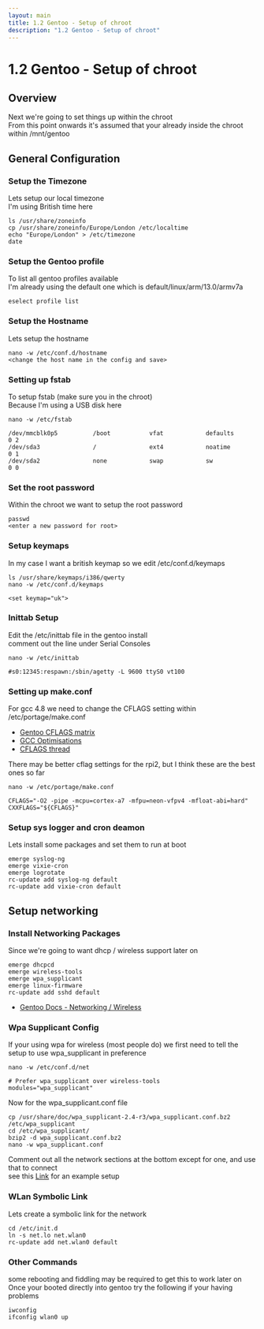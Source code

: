 ```yaml
---
layout: main
title: 1.2 Gentoo - Setup of chroot
description: "1.2 Gentoo - Setup of chroot"
---
```


# 1.2 Gentoo - Setup of chroot

## Overview

Next we're going to set things up within the chroot <br />
From this point onwards it's assumed that your already inside the chroot within /mnt/gentoo

## General Configuration

### Setup the Timezone

Lets setup our local timezone <br />
I'm using British time here

    ls /usr/share/zoneinfo
    cp /usr/share/zoneinfo/Europe/London /etc/localtime
    echo "Europe/London" > /etc/timezone
    date

### Setup the Gentoo profile

To list all gentoo profiles available <br />
I'm already using the default one which is default/linux/arm/13.0/armv7a

    eselect profile list

### Setup the Hostname

Lets setup the hostname

    nano -w /etc/conf.d/hostname
    <change the host name in the config and save>

### Setting up fstab

To setup fstab (make sure you in the chroot) <br />
Because I'm using a USB disk here

    nano -w /etc/fstab

    /dev/mmcblk0p5          /boot           vfat            defaults        0 2
    /dev/sda3               /               ext4            noatime         0 1
    /dev/sda2               none            swap            sw              0 0

### Set the root password

Within the chroot we want to setup the root password

    passwd
    <enter a new password for root>

### Setup keymaps

In my case I want a british keymap so we edit /etc/conf.d/keymaps

    ls /usr/share/keymaps/i386/qwerty
    nano -w /etc/conf.d/keymaps

    <set keymap="uk">

### Inittab Setup

Edit the /etc/inittab file in the gentoo install <br />
comment out the line under Serial Consoles

    nano -w /etc/inittab

    #s0:12345:respawn:/sbin/agetty -L 9600 ttyS0 vt100

### Setting up make.conf

For gcc 4.8 we need to change the CFLAGS setting within /etc/portage/make.conf

* [Gentoo CFLAGS matrix](http://www.gentoo-wiki.info/CFLAGS_matrix)
* [GCC Optimisations](https://wiki.gentoo.org/wiki/GCC_optimization)
* [CFLAGS thread](http://www.raspberrypi.org/forums/viewtopic.php?f=66&t=98897)

There may be better cflag settings for the rpi2, but I think these are the best ones so far

    nano -w /etc/portage/make.conf

    CFLAGS="-O2 -pipe -mcpu=cortex-a7 -mfpu=neon-vfpv4 -mfloat-abi=hard"
    CXXFLAGS="${CFLAGS}"

### Setup sys logger and cron deamon

Lets install some packages and set them to run at boot

    emerge syslog-ng
    emerge vixie-cron
    emerge logrotate
    rc-update add syslog-ng default
    rc-update add vixie-cron default

## Setup networking

### Install Networking Packages

Since we're going to want dhcp / wireless support later on

    emerge dhcpcd
    emerge wireless-tools
    emerge wpa_supplicant
    emerge linux-firmware
    rc-update add sshd default

  * [Gentoo Docs - Networking / Wireless](http://wiki.gentoo.org/wiki/Handbook:X86/Networking/Wireless)

### Wpa Supplicant Config

If your using wpa for wireless (most people do) we first need to tell the setup to use wpa_supplicant in preference

    nano -w /etc/conf.d/net

    # Prefer wpa_supplicant over wireless-tools
    modules="wpa_supplicant"

Now for the wpa_supplicant.conf file

    cp /usr/share/doc/wpa_supplicant-2.4-r3/wpa_supplicant.conf.bz2 /etc/wpa_supplicant
    cd /etc/wpa_supplicant/
    bzip2 -d wpa_supplicant.conf.bz2
    nano -w wpa_supplicant.conf

Comment out all the network sections at the bottom except for one, and use that to connect <br />
see this [Link](https://kerneldriver.wordpress.com/2012/10/21/configuring-wpa2-using-wpa_supplicant-on-the-raspberry-pi/) for an example setup

### WLan Symbolic Link

Lets create a symbolic link for the network

    cd /etc/init.d
    ln -s net.lo net.wlan0
    rc-update add net.wlan0 default

### Other Commands

some rebooting and fiddling may be required to get this to work later on <br />
Once your booted directly into gentoo try the following if your having problems

    iwconfig
    ifconfig wlan0 up
